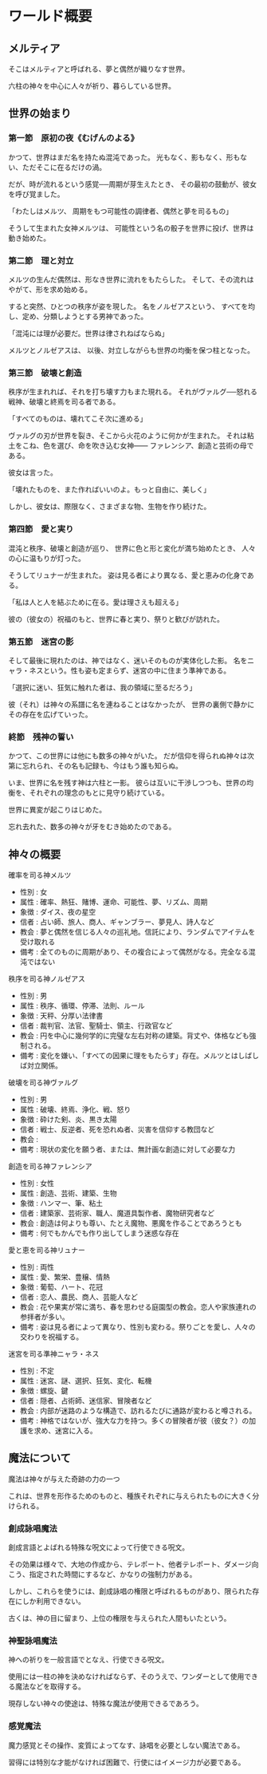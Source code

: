 
# ワールド概要

## メルティア

そこはメルティアと呼ばれる、夢と偶然が織りなす世界。

六柱の神々を中心に人々が祈り、暮らしている世界。


## 世界の始まり

### 第一節　原初の夜《むげんのよる》

かつて、世界はまだ名を持たぬ混沌であった。
光もなく、影もなく、形もない、ただそこに在るだけの渦。

だが、時が流れるという感覚──周期が芽生えたとき、
その最初の鼓動が、彼女を呼び覚ました。

「わたしはメルツ、
周期をもつ可能性の調律者、偶然と夢を司るもの」

そうして生まれた女神メルツは、
可能性という名の骰子を世界に投げ、世界は動き始めた。

### 第二節　理と対立

メルツの生んだ偶然は、形なき世界に流れをもたらした。
そして、その流れはやがて、形を求め始める。

すると突然、ひとつの秩序が姿を現した。
名をノルゼアスという、
すべてを均し、定め、分類しようとする男神であった。

「混沌には理が必要だ。世界は律されねばならぬ」

メルツとノルゼアスは、
以後、対立しながらも世界の均衡を保つ柱となった。

### 第三節　破壊と創造

秩序が生まれれば、それを打ち壊す力もまた現れる。
それがヴァルグ──怒れる戦神、破壊と終焉を司る者である。

「すべてのものは、壊れてこそ次に進める」

ヴァルグの刃が世界を裂き、そこから火花のように何かが生まれた。
それは粘土をこね、色を選び、命を吹き込む女神――
ファレンシア、創造と芸術の母である。

彼女は言った。

「壊れたものを、また作ればいいのよ。もっと自由に、美しく」

しかし、彼女は、際限なく、さまざまな物、生物を作り続けた。

### 第四節　愛と実り

混沌と秩序、破壊と創造が巡り、
世界に色と形と変化が満ち始めたとき、
人々の心に温もりが灯った。

そうしてリュナーが生まれた。
姿は見る者により異なる、愛と恵みの化身である。

「私は人と人を結ぶために在る。愛は理さえも超える」

彼の（彼女の）祝福のもと、世界に春と実り、祭りと歓びが訪れた。

### 第五節　迷宮の影

そして最後に現れたのは、神ではなく、迷いそのものが実体化した影。
名をニャラ・ネスという。性も姿も定まらず、迷宮の中に住まう準神である。

「選択に迷い、狂気に触れた者は、我の領域に至るだろう」

彼（それ）は神々の系譜に名を連ねることはなかったが、
世界の裏側で静かにその存在を広げていった。

### 終節　残神の誓い

かつて、この世界には他にも数多の神々がいた。
だが信仰を得られぬ神々は次第に忘れられ、その名も記録も、今はもう誰も知らぬ。

いま、世界に名を残す神は六柱と一影。
彼らは互いに干渉しつつも、世界の均衡を、それぞれの理念のもとに見守り続けている。

世界に異変が起こりはじめた。

忘れ去れた、数多の神々が牙をむき始めたのである。


## 神々の概要

確率を司る神メルツ
- 性別 : 女
- 属性 : 確率、熱狂、賭博、運命、可能性、夢、リズム、周期
- 象徴 : ダイス、夜の星空
- 信者 : 占い師、旅人、商人、ギャンブラー、夢見人、詩人など
- 教会 : 夢と偶然を信じる人々の巡礼地。信託により、ランダムでアイテムを受け取れる
- 備考 : 全てのものに周期があり、その複合によって偶然がなる。完全なる混沌ではない

秩序を司る神ノルゼアス
- 性別 : 男
- 属性 : 秩序、循環、停滞、法則、ルール
- 象徴 : 天秤、分厚い法律書
- 信者 : 裁判官、法官、聖騎士、領主、行政官など
- 教会 : 円を中心に幾何学的に完璧な左右対称の建築。背丈や、体格なども強制される。
- 備考 : 変化を嫌い、「すべての因果に理をもたらす」存在。メルツとはしばしば対立関係。

破壊を司る神ヴァルグ
- 性別 : 男
- 属性 : 破壊、終焉、浄化、戦、怒り
- 象徴 : 砕けた剣、炎、黒き太陽
- 信者 : 戦士、反逆者、死を恐れぬ者、災害を信仰する教団など
- 教会 : 
- 備考 : 現状の変化を願う者、または、無計画な創造に対して必要な力

創造を司る神ファレンシア
- 性別 : 女性
- 属性 : 創造、芸術、建築、生物
- 象徴 : ハンマー、筆、粘土
- 信者 : 建築家、芸術家、職人、魔道具製作者、魔物研究者など
- 教会 : 創造は何よりも尊い、たとえ魔物、悪魔を作ることであろうとも
- 備考 : 何でもかんでも作り出してしまう迷惑な存在

愛と恵を司る神リュナー
- 性別 : 両性
- 属性 : 愛、繁栄、豊穣、情熱
- 象徴 : 葡萄、ハート、花冠
- 信者 : 恋人、農民、商人、芸能人など
- 教会 : 花や果実が常に満ち、春を思わせる庭園型の教会。恋人や家族連れの参拝者が多い。
- 備考 : 姿は見る者によって異なり、性別も変わる。祭りごとを愛し、人々の交わりを祝福する。

迷宮を司る準神ニャラ・ネス
- 性別 : 不定
- 属性 : 迷宮、謎、選択、狂気、変化、転機
- 象徴 : 螺旋、鍵
- 信者 : 隠者、占術師、迷信家、冒険者など
- 教会 : 内部が迷路のような構造で、訪れるたびに通路が変わると噂される。
- 備考 : 神格ではないが、強大な力を持つ。多くの冒険者が彼（彼女？）の加護を求め、迷宮に入る。


## 魔法について

魔法は神々が与えた奇跡の力の一つ

これは、世界を形作るためのものと、種族それぞれに与えられたものに大きく分けられる。

### 創成詠唱魔法

創成言語とよばれる特殊な呪文によって行使できる呪文。

その効果は様々で、大地の作成から、テレポート、他者テレポート、ダメージ向こう、指定された時間にするなど、かなりの強制力がある。

しかし、これらを使うには、創成詠唱の権限と呼ばれるものがあり、限られた存在にしか利用できない。

古くは、神の目に留まり、上位の権限を与えられた人間もいたという。

### 神聖詠唱魔法

神への祈りを一般言語でとなえ、行使できる呪文。

使用には一柱の神を決めなければならず、そのうえで、ワンダーとして使用できる魔法などを取得する。

現存しない神々の使途は、特殊な魔法が使用できるであろう。

### 感覚魔法

魔力感覚とその操作、変質によってなす、詠唱を必要としない魔法である。

習得には特別な才能がなければ困難で、行使にはイメージ力が必要である。







